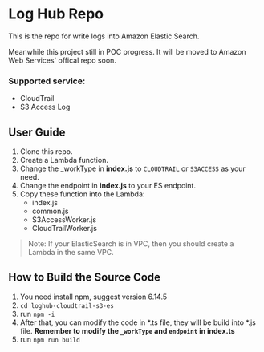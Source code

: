 # Log Hub Repo
This is the repo for write logs into Amazon Elastic Search.

Meanwhile this project still in POC progress. It will be moved to Amazon Web Services' offical repo soon.

### Supported service:

* CloudTrail
* S3 Access Log

## User Guide

1. Clone this repo.
1. Create a Lambda function.
1. Change the _workType in **index.js** to `CLOUDTRAIL` or `S3ACCESS` as your need.
1. Change the endpoint in **index.js** to your ES endpoint.
1. Copy these function into the Lambda:
    * index.js
    * common.js
    * S3AccessWorker.js
    * CloudTrailWorker.js

> Note: If your ElasticSearch is in VPC, then you should create a Lambda in the same VPC.

## How to Build the Source Code

1. You need install npm, suggest version 6.14.5
1. `cd loghub-cloudtrail-s3-es`
1. run `npm -i`
1. After that, you can modify the code in *.ts file, they will be build into *.js file. **Remember to modify the `_workType` and `endpoint` in index.ts**
1. run `npm run build`
